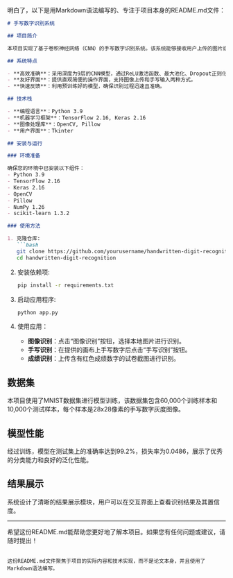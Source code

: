 明白了，以下是用Markdown语法编写的、专注于项目本身的README.md文件：

```markdown
# 手写数字识别系统

## 项目简介

本项目实现了基于卷积神经网络（CNN）的手写数字识别系统。该系统能够接收用户上传的图片或直接手写输入，并实时返回识别结果。它特别适用于自动表格填写、身份验证、银行支票处理、教育评估等场景。

## 系统特点

- **高效准确**：采用深度为9层的CNN模型，通过ReLU激活函数、最大池化、Dropout正则化等技术增强特征提取与泛化能力。
- **友好界面**：提供直观简便的操作界面，支持图像上传和手写输入两种方式。
- **快速反馈**：利用预训练好的模型，确保识别过程迅速且准确。

## 技术栈

- **编程语言**：Python 3.9
- **机器学习框架**：TensorFlow 2.16, Keras 2.16
- **图像处理库**：OpenCV, Pillow
- **用户界面**：Tkinter

## 安装与运行

### 环境准备

确保您的环境中已安装以下组件：
- Python 3.9
- TensorFlow 2.16
- Keras 2.16
- OpenCV
- Pillow
- NumPy 1.26
- scikit-learn 1.3.2

### 使用方法

1. 克隆仓库:
   ```bash
   git clone https://github.com/yourusername/handwritten-digit-recognition.git
   cd handwritten-digit-recognition
   ```

2. 安装依赖项:
   ```bash
   pip install -r requirements.txt
   ```

3. 启动应用程序:
   ```bash
   python app.py
   ```

4. 使用应用：
   - **图像识别**：点击“图像识别”按钮，选择本地图片进行识别。
   - **手写识别**：在提供的画布上手写数字后点击“手写识别”按钮。
   - **成绩识别**：上传含有红色成绩数字的试卷截图进行识别。

## 数据集

本项目使用了MNIST数据集进行模型训练，该数据集包含60,000个训练样本和10,000个测试样本，每个样本是28x28像素的手写数字灰度图像。

## 模型性能

经过训练，模型在测试集上的准确率达到99.2%，损失率为0.0486，展示了优秀的分类能力和良好的泛化性能。

## 结果展示

系统设计了清晰的结果展示模块，用户可以在交互界面上查看识别结果及其置信度。

---

希望这份README.md能帮助您更好地了解本项目。如果您有任何问题或建议，请随时提出！
```

这份README.md文件聚焦于项目的实际内容和技术实现，而不是论文本身，并且使用了Markdown语法编写。
